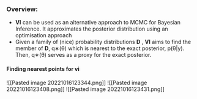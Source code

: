 ### Overview:
- **VI** can be used as an alternative approach to MCMC for Bayesian Inference. It approximates the posterior distribution using an optimisation approach
- Given a family of (nice) probability distributions **D** , **VI** aims to find the member of **D**, q∗(θ) which is nearest to the exact posterior, p(θ|y). Then, q∗(θ) serves as a proxy for the exact posterior.



#### Finding nearest points for vi
![[Pasted image 20221016123344.png]]
![[Pasted image 20221016123408.png]]
![[Pasted image 20221016123431.png]]
